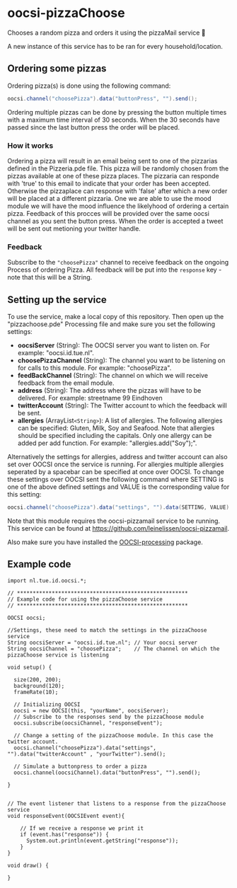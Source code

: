 

# oocsi-pizzaChoose
Chooses a random pizza and orders it using the pizzaMail service 🍕

A new instance of this service has to be ran for every household/location.


## Ordering some pizzas
Ordering pizza(s) is done using the following command:

```java
oocsi.channel("choosePizza").data("buttonPress", "").send();
```

Ordering multiple pizzas can be done by pressing the button multiple times with a maximum time interval of 30 seconds. When the 30 seconds have passed since the last button press the order will be placed.

### How it works

Ordering a pizza will result in an email being sent to one of the pizzarias defined in the Pizzeria.pde file. This pizza will be randomly chosen from the pizzas available at one of these pizza places. The pizzaria can responde with 'true' to this email to indicate that your order has been accepted. Otherwise the pizzaplace can response with 'false' after which a new order will be placed at a different pizzaria. One we are able to use the mood module we will have the mood influence the likelyhood of ordering a certain pizza. Feedback of this procces will be provided over the same oocsi channel as you sent the button press. When the order is accepted a tweet will be sent out metioning your twitter handle.

### Feedback

Subscribe to the `"choosePizza"` channel to receive feedback on the ongoing Process of ordering Pizza. All feedback will be put into the `response` key - note that this will be a String.

## Setting up the service
To use the service, make a local copy of this repository. Then open up the "pizzachoose.pde" Processing file and make sure you set the following settings:

* **oocsiServer** (String): The OOCSI server you want to listen on. For example: "oocsi.id.tue.nl".
* **choosePizzaChannel** (String): The channel you want to be listening on for calls to this module. For example: "choosePizza".
* **feedBackChannel** (String): The channel on which we will receive feedback from the email module.
* **address** (String): The address where the pizzas will have to be delivered. For example: streetname 99 Eindhoven
* **twitterAccount** (String): The Twitter account to which the feedback will be sent.
* **allergies** (ArrayList`<String>`): A list of allergies. The following allergies can be specified: Gluten, Milk, Soy and Seafood. Note that allergies should be specified including the capitals. Only one allergy can be added per add function. For example: "allergies.add("Soy");".

Alternatively the settings for allergies, address and twitter account can also set over OOCSI once the service is running. For allergies multiple allergies seperated by a spacebar can be specified at once over OOCSI.
To change these settings over OOCSI sent the following command where SETTING is one of the above defined settings and VALUE is the corresponding value for this setting:

```java
oocsi.channel("choosePizza").data("settings", "").data(SETTING, VALUE).send();
```

Note that this module requires the oocsi-pizzamail service to be running. This service can be found at https://github.com/leinelissen/oocsi-pizzamail.

Also make sure you have installed the [OOCSI-processing](https://github.com/iddi/oocsi-processing) package.

## Example code

```
import nl.tue.id.oocsi.*;

// ******************************************************
// Example code for using the pizzaChoose service
// ******************************************************

OOCSI oocsi;

//Settings, these need to match the settings in the pizzaChoose service
String oocsiServer = "oocsi.id.tue.nl"; // Your oocsi server
String oocsiChannel = "choosePizza";    // The channel on which the pizzaChoose service is listening

void setup() {
  
  size(200, 200);
  background(120);
  frameRate(10);

  // Initializing OOCSI
  oocsi = new OOCSI(this, "yourName", oocsiServer);
  // Subscribe to the responses send by the pizzaChoose module
  oocsi.subscribe(oocsiChannel, "responseEvent");
  
  // Change a setting of the pizzaChoose module. In this case the twitter account.
  oocsi.channel("choosePizza").data("settings", "").data("twitterAccount" , "yourTwitter").send();
  
  // Simulate a buttonpress to order a pizza
  oocsi.channel(oocsiChannel).data("buttonPress", "").send();
  
}


// The event listener that listens to a response from the pizzaChoose service
void responseEvent(OOCSIEvent event){

    // If we receive a response we print it
    if (event.has("response")) {
      System.out.println(event.getString("response"));
    }
}

void draw() {

}
```